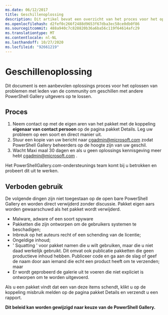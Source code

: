 ```yaml
---
ms.date: 06/12/2017
title: Geschillenoplossing
description: Dit artikel bevat een overzicht van het proces voor het oplossen van geschillen tussen communityleden en andere PowerShell Gallery uitgevers.
ms.openlocfilehash: d2fef0c266f2488d9653f67dba3ec58ce0db0f86
ms.sourcegitcommit: 488a940c7c828820b36a6ba56c119f64614afc29
ms.translationtype: MT
ms.contentlocale: nl-NL
ms.lasthandoff: 10/27/2020
ms.locfileid: "92661219"
---
```

# <a name="dispute-resolution"></a>Geschillenoplossing

Dit document is een aanbevolen oplossings proces voor het oplossen van problemen met leden van de community om geschillen met andere PowerShell Gallery uitgevers op te lossen.

## <a name="process"></a>Proces

1. Neem contact op met de eigen aren van het pakket met de koppeling **eigenaar van contact persoon** op de pagina pakket Details. Leg uw probleem op een soort en direct manier uit.
1. Stuur een kopie van uw bericht naar [cgadmin@microsoft.com](mailto:cgadmin@microsoft.com) zodat PowerShell Gallery beheerders op de hoogte zijn van uw geschil.
1. Wacht Maxi maal 30 dagen en als u geen oplossings kennisgeving meer hebt [cgadmin@microsoft.com](mailto:cgadmin@microsoft.com) .

Het PowerShellGallery.com-ondersteunings team komt bij u betrokken en probeert dit uit te werken.

## <a name="prohibited-use"></a>Verboden gebruik

De volgende dingen zijn niet toegestaan op de open bare PowerShell Gallery en worden direct verwijderd zonder discussie. Pakket eigen aars worden gewaarschuwd als het pakket wordt verwijderd.

- Malware, adware of een soort spyware
- Pakketten die zijn ontworpen om de gebruikers systemen te beschadigen;
- Inbreuk op het auteurs recht of een schending van de licentie;
- Ongeldige inhoud;
- ' Squatting ' voor pakket namen die u wilt gebruiken, maar die u niet daad werkelijk gebruikt. Dit omvat ook publicatie pakketten die geen productieve inhoud hebben. Publiceer code en ga aan de slag of geef de naam door aan iemand die echt een product heeft om te verzenden; maar
- Er wordt geprobeerd de galerie uit te voeren die niet expliciet is ontworpen om te worden uitgevoerd.

Als u een pakket vindt dat een van deze items schendt, klikt u op de koppeling misbruik melden op de pagina pakket Details en verzendt u een rapport.

**Dit beleid kan worden gewijzigd naar keuze van de PowerShell Gallery.**
